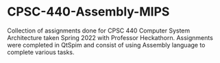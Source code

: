 # CPSC-440-Assembly-MIPS
Collection of assignments done for CPSC 440 Computer System Architecture taken Spring 2022 with Professor Heckathorn. Assignments were completed in QtSpim and consist of using Assembly language to complete various tasks.
